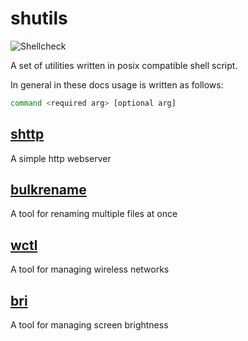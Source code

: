 shutils
=======
![Shellcheck](https://github.com/depsterr/shutils/workflows/Shellcheck/badge.svg)

A set of utilities written in posix compatible shell script.

In general in these docs usage is written as follows:
```sh
command <required arg> [optional arg]
```

[shttp](shttp)
---
A simple http webserver

[bulkrename](bulkrename)
---
A tool for renaming multiple files at once

[wctl](wctl)
---
A tool for managing wireless networks

[bri](bri)
---
A tool for managing screen brightness
